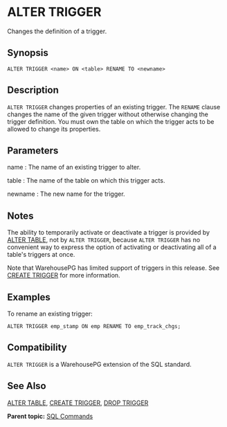 # ALTER TRIGGER 

Changes the definition of a trigger.

## <a id="section2"></a>Synopsis 

``` {#sql_command_synopsis}
ALTER TRIGGER <name> ON <table> RENAME TO <newname>
```

## <a id="section3"></a>Description 

`ALTER TRIGGER` changes properties of an existing trigger. The `RENAME` clause changes the name of the given trigger without otherwise changing the trigger definition. You must own the table on which the trigger acts to be allowed to change its properties.

## <a id="section4"></a>Parameters 

name
:   The name of an existing trigger to alter.

table
:   The name of the table on which this trigger acts.

newname
:   The new name for the trigger.

## <a id="section5"></a>Notes 

The ability to temporarily activate or deactivate a trigger is provided by [ALTER TABLE](ALTER_TABLE.html), not by `ALTER TRIGGER`, because `ALTER TRIGGER` has no convenient way to express the option of activating or deactivating all of a table's triggers at once.

Note that WarehousePG has limited support of triggers in this release. See [CREATE TRIGGER](CREATE_TRIGGER.html) for more information.

## <a id="section6"></a>Examples 

To rename an existing trigger:

```
ALTER TRIGGER emp_stamp ON emp RENAME TO emp_track_chgs;
```

## <a id="section7"></a>Compatibility 

`ALTER TRIGGER` is a WarehousePG extension of the SQL standard.

## <a id="section8"></a>See Also 

[ALTER TABLE](ALTER_TABLE.html), [CREATE TRIGGER](CREATE_TRIGGER.html), [DROP TRIGGER](DROP_TRIGGER.html)

**Parent topic:** [SQL Commands](../sql_commands/sql_ref.html)

